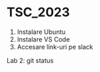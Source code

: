 # TSC_2023

1. Instalare Ubuntu 
2. Instalare VS Code
3. Accesare link-uri pe slack
 
 Lab 2:
 git status
